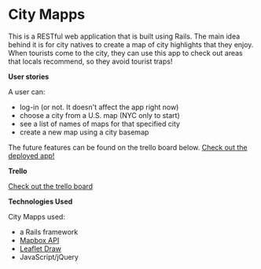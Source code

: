 # City Mapps

This is a RESTful web application that is built using Rails. The main idea behind it is for city natives to create a map of city highlights that they enjoy. When tourists come to the city, they can use this app to check out areas that locals recommend, so they avoid tourist traps!

**User stories**

A user can:
  - log-in (or not. It doesn't affect the app right now)
  - choose a city from a U.S. map (NYC only to start)
  - see a list of names of maps for that specified city
  - create a new map using a city basemap

The future features can be found on the trello board below.
[Check out the deployed app!](https://city-mapps.herokuapp.com)

**Trello**

[Check out the trello board](https://trello.com/b/lhWgUHid)

**Technologies Used**

City Mapps used:
  - a Rails framework
  - [Mapbox API](https://www.mapbox.com/mapbox.js/api/v2.1.5/)
  - [Leaflet Draw](https://github.com/Leaflet/Leaflet.draw)
  - JavaScript/jQuery

